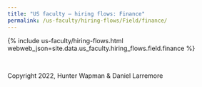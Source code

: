 ```yaml
---
title: "US faculty — hiring flows: Finance"
permalink: /us-faculty/hiring-flows/Field/finance/
---
```


{% include us-faculty/hiring-flows.html webweb_json=site.data.us_faculty.hiring_flows.field.finance %}

<br>

Copyright 2022, Hunter Wapman & Daniel Larremore